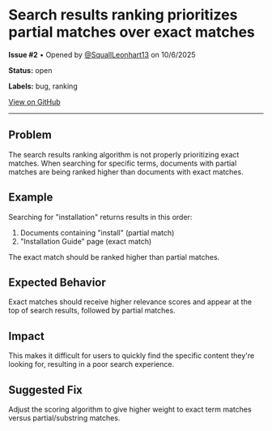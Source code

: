 # Search results ranking prioritizes partial matches over exact matches

**Issue #2** • Opened by [@SquallLeonhart13](https://github.com/SquallLeonhart13) on 10/6/2025

**Status:** open

**Labels:** bug, ranking


[View on GitHub](https://github.com/a24z-ai/markdown-search/issues/2)

---

## Problem
The search results ranking algorithm is not properly prioritizing exact matches. When searching for specific terms, documents with partial matches are being ranked higher than documents with exact matches.

## Example
Searching for "installation" returns results in this order:
1. Documents containing "install" (partial match)
2. "Installation Guide" page (exact match)

The exact match should be ranked higher than partial matches.

## Expected Behavior
Exact matches should receive higher relevance scores and appear at the top of search results, followed by partial matches.

## Impact
This makes it difficult for users to quickly find the specific content they're looking for, resulting in a poor search experience.

## Suggested Fix
Adjust the scoring algorithm to give higher weight to exact term matches versus partial/substring matches.
